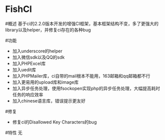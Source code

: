 FishCI
======

#概述
基于ci的2.2.0版本开发的增强CI框架，基本框架结构不变，多了更强大的library以及helper，并修复ci存在的各种bug

#功能
* 加入underscore的helper
* 加入微信sdk以及QQ的sdk
* 加入PHPExcel库
* 加入uedit库
* 加入PHPMailer库，ci自带的mail根本不能用，163邮箱和qq邮箱都不行
* 加入更易用的upload库和image库
* 加入异步任务处理，使用fsockopen实现php的异步任务处理，大幅提高耗时任务的响应效率
* 加入chinese语言库，错误提示更友好

#修复
* 修复ci的Disallowed Key Characters的bug

#特性
无
